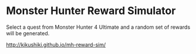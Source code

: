 # Monster Hunter Reward Simulator

Select a quest from Monster Hunter 4 Ultimate and a random set of rewards will be generated.

http://kikushiki.github.io/mh-reward-sim/

